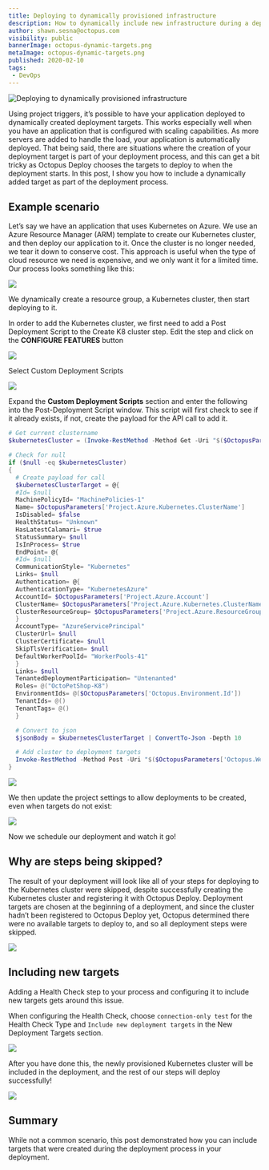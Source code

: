 ```yaml
---
title: Deploying to dynamically provisioned infrastructure
description: How to dynamically include new infrastructure during a deployment
author: shawn.sesna@octopus.com
visibility: public
bannerImage: octopus-dynamic-targets.png
metaImage: octopus-dynamic-targets.png
published: 2020-02-10
tags:
 - DevOps
---
```


![Deploying to dynamically provisioned infrastructure](octopus-dynamic-targets.png)

Using project triggers, it’s possible to have your application deployed to dynamically created deployment targets.  This works especially well when you have an application that is configured with scaling capabilities.  As more servers are added to handle the load, your application is automatically deployed.  That being said, there are situations where the creation of your deployment target is part of your deployment process, and this can get a bit tricky as Octopus Deploy chooses the targets to deploy to when the deployment starts.  In this post, I show you how to include a dynamically added target as part of the deployment process.

## Example scenario

Let’s say we have an application that uses Kubernetes on Azure. We use an Azure Resource Manager (ARM) template to create our Kubernetes cluster, and then deploy our application to it.  Once the cluster is no longer needed, we tear it down to conserve cost.  This approach is useful when the type of cloud resource we need is expensive, and we only want it for a limited time. Our process looks something like this:

![](k8-deploy-process1.png)

We dynamically create a resource group, a Kubernetes cluster, then start deploying to it.

In order to add the Kubernetes cluster, we first need to add a Post Deployment Script to the Create K8 cluster step.  Edit the step and click on the **CONFIGURE FEATURES** button

![](octopus-project-k8s-step-configure-features.png)

Select Custom Deployment Scripts

![](octopus-project-k8s-step-configure-features-scripts.png)

Expand the **Custom Deployment Scripts** section and enter the following into the Post-Deployment Script window.  This script will first check to see if it already exists, if not, create the payload for the API call to add it.

```powershell
# Get current clustername
$kubernetesCluster = (Invoke-RestMethod -Method Get -Uri "$($OctopusParameters['Octopus.Web.BaseUrl'])/api/Spaces-1/machines/all" -Headers @{"X-Octopus-ApiKey"="$($OctopusParameters['Global.Octopus.ApiKey'])"}) | Where-Object {$_.Name -eq $OctopusParameters['Project.Azure.Kubernetes.ClusterName']} 

# Check for null
if ($null -eq $kubernetesCluster)
{
  # Create payload for call
  $kubernetesClusterTarget = @{
  #Id= $null
  MachinePolicyId= "MachinePolicies-1"
  Name= $OctopusParameters['Project.Azure.Kubernetes.ClusterName']
  IsDisabled= $false
  HealthStatus= "Unknown"
  HasLatestCalamari= $true
  StatusSummary= $null
  IsInProcess= $true
  EndPoint= @{
  #Id= $null
  CommunicationStyle= "Kubernetes"
  Links= $null
  Authentication= @{
  AuthenticationType= "KubernetesAzure"
  AccountId= $OctopusParameters['Project.Azure.Account']
  ClusterName= $OctopusParameters['Project.Azure.Kubernetes.ClusterName']
  ClusterResourceGroup= $OctopusParameters['Project.Azure.ResourceGroup.Name']
  }
  AccountType= "AzureServicePrincipal"
  ClusterUrl= $null
  ClusterCertificate= $null
  SkipTlsVerification= $null
  DefaultWorkerPoolId= "WorkerPools-41"
  }
  Links= $null
  TenantedDeploymentParticipation= "Untenanted"
  Roles= @("OctoPetShop-K8")
  EnvironmentIds= @($OctopusParameters['Octopus.Environment.Id'])
  TenantIds= @()
  TenantTags= @()
  }

  # Convert to json
  $jsonBody = $kubernetesClusterTarget | ConvertTo-Json -Depth 10

  # Add cluster to deployment targets
  Invoke-RestMethod -Method Post -Uri "$($OctopusParameters['Octopus.Web.BaseUrl'])/api/Spaces-1/machines" -Body $jsonBody -Headers @{"X-Octopus-ApiKey"="$($OctopusParameters['Global.Octopus.ApiKey'])"}
}
```

![](octopus-project-k8s-step-powershell.png)

We then update the project settings to allow deployments to be created, even when targets do not exist:

![](project-target-settings.png)

Now we schedule our deployment and watch it go!

## Why are steps being skipped?

The result of your deployment will look like all of your steps for deploying to the Kubernetes cluster were skipped, despite successfully creating the Kubernetes cluster and registering it with Octopus Deploy. Deployment targets are chosen at the beginning of a deployment, and since the cluster hadn’t been registered to Octopus Deploy yet, Octopus determined there were no available targets to deploy to, and so all deployment steps were skipped.

![](steps-skipped.png)

## Including new targets

Adding a Health Check step to your process and configuring it to include new targets gets around this issue.

When configuring the Health Check, choose `connection-only test` for the Health Check Type and `Include new deployment targets` in the New Deployment Targets section.

![](configure-health-check.png)

After you have done this, the newly provisioned Kubernetes cluster will be included in the deployment, and the rest of our steps will deploy successfully!

![](successful-deployment.png)

## Summary

While not a common scenario, this post demonstrated how you can include targets that were created during the deployment process in your deployment.
